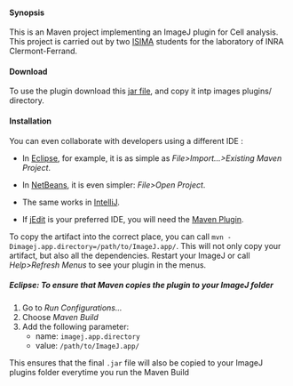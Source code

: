 #### Synopsis
This is an Maven project implementing an ImageJ plugin for Cell analysis. This project is carried out by two [ISIMA](http://www.isima.fr) students for the laboratory of INRA Clermont-Ferrand.

#### Download 
To use the plugin download this [jar file](../blob/master/docs/uv-characterization-plugin.jar), and copy it intp images plugins/ directory.

#### Installation 

You can even collaborate with developers using a
different IDE :

* In [Eclipse](http://eclipse.org), for example, it is as simple as
  _File&gt;Import...&gt;Existing Maven Project_.

* In [NetBeans](http://netbeans.org), it is even simpler:
  _File&gt;Open Project_.

* The same works in [IntelliJ](http://jetbrains.net).

* If [jEdit](http://jedit.org) is your preferred IDE, you will need the
  [Maven Plugin](http://plugins.jedit.org/plugins/?MavenPlugin).
  

To copy the artifact into the correct place, you can call
`mvn -Dimagej.app.directory=/path/to/ImageJ.app/`.
This will not only copy your artifact, but also all the dependencies. Restart
your ImageJ or call *Help>Refresh Menus* to see your plugin in the menus.


##### Eclipse: To ensure that Maven copies the plugin to your ImageJ folder

1. Go to _Run Configurations..._
2. Choose _Maven Build_
3. Add the following parameter:
    - name: `imagej.app.directory`
    - value: `/path/to/ImageJ.app/`

This ensures that the final `.jar` file will also be copied to your ImageJ
plugins folder everytime you run the Maven Build
